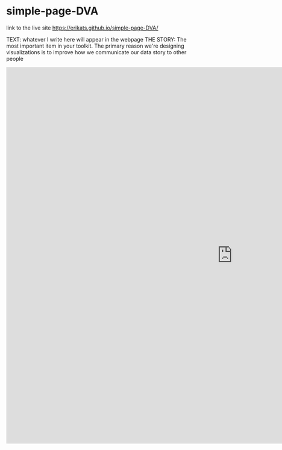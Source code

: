 # simple-page-DVA

link to the live site https://erikats.github.io/simple-page-DVA/

TEXT: whatever I write here will appear in the webpage
THE STORY:
The most important item in your toolkit. The primary reason we're designing visualizations is to improve how we communicate our data story to other people

<iframe width="1200" height="1000" seamless frameborder="0" scrolling="no" src="https://docs.google.com/spreadsheets/d/e/2PACX-1vT0_ScqbSQyLUSlCaEX8g64lyTm4PXDLdlpYVAgAvY4T85wgpXcBx1IPpLGYTZkW0XMejOuRmWeI7rB/pubchart?oid=541735389&amp;format=interactive"></iframe>

